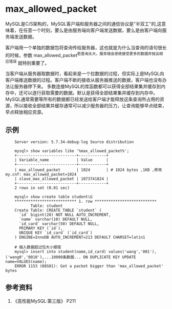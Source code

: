 # max_allowed_packet
MySQL是C/S架构的，MySQL客户端和服务器之间的通信协议是"半双工"的,这意味着，在任意一个时刻，要么是由服务端向客户端发送数据，要么是由客户端向服务端发送数据。

客户端用一个单独的数据包将查询传给服务器，这也就是为什么当查询的语句很长的时候，参数 max_allowed_packet<sup>若查询太大，服务端会拒绝接受更多的数据并抛出相应错误</sup> 就特别重要了。

当客户端从服务器取数据时，看起来是一个拉数据的过程，但实际上是MySQL向客户端推送数据的过程。客户端不断的接收从服务器推送的数据，客户端也没有办法让服务器停下来。 多数连接MySQL的库函数都可以获得全部结果集并缓存到内存中，还可以逐行获取需要的数据。默认是获得全部结果集并缓存到内存中。MySQL通常需要等所有的数据都已经发送给客户端才能释放这条查询所占用的资源，所以接收全部结果并缓存通常可以减少服务器的压力，让查询能够早点结束，早点释放相应资源。


## 示例
```shell
    Server version: 5.7.34-debug-log Source distribution

    mysql> show variables like '%max_allowed_packet%';
    +--------------------------+------------+
    | Variable_name            | Value      |
    +--------------------------+------------+
    | max_allowed_packet       | 1024       | # 1024 bytes ,1KB ,修改my.cnf: max_allowed_packet=1024
    | slave_max_allowed_packet | 1073741824 |
    +--------------------------+------------+
    2 rows in set (0.01 sec)

    mysql> show create table student\G
    *************************** 1. row ***************************
           Table: student
    Create Table: CREATE TABLE `student` (
      `id` bigint(20) NOT NULL AUTO_INCREMENT,
      `name` varchar(10) DEFAULT NULL,
      `id_card` varchar(50) DEFAULT NULL,
      PRIMARY KEY (`id`),
      UNIQUE KEY `id_card` (`id_card`)
    ) ENGINE=InnoDB AUTO_INCREMENT=213 DEFAULT CHARSET=latin1

    # 插入数据超过包大小报错
    mysql> insert into student(name,id_card) values('wang','001'),('wang0','0010'),...10000条数据... ON DUPLICATE KEY UPDATE name=VALUES(name);
    ERROR 1153 (08S01): Got a packet bigger than 'max_allowed_packet' bytes
```



## 参考资料
1. 《高性能MySQL·第三版》 P211